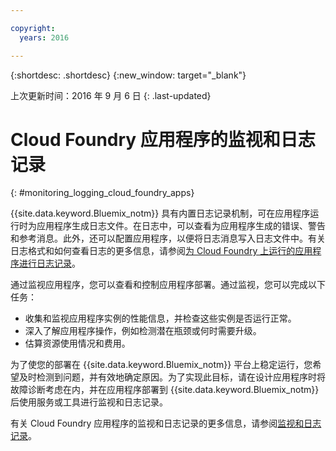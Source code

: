 ```yaml
---

copyright:
  years: 2016

---
```


{:shortdesc: .shortdesc}
{:new_window: target="_blank"}

上次更新时间：2016 年 9 月 6 日
{: .last-updated}

# Cloud Foundry 应用程序的监视和日志记录
{: #monitoring_logging_cloud_foundry_apps}

{{site.data.keyword.Bluemix_notm}} 具有内置日志记录机制，可在应用程序运行时为应用程序生成日志文件。在日志中，可以查看为应用程序生成的错误、警告和参考消息。此外，还可以配置应用程序，以便将日志消息写入日志文件中。有关日志格式和如何查看日志的更多信息，请参阅[为 Cloud Foundry 上运行的应用程序进行日志记录](../monitor_log/monitoringandlogging.html#logging_for_bluemix_apps)。

通过监视应用程序，您可以查看和控制应用程序部署。通过监视，您可以完成以下任务：

* 收集和监视应用程序实例的性能信息，并检查这些实例是否运行正常。
* 深入了解应用程序操作，例如检测潜在瓶颈或何时需要升级。
* 估算资源使用情况和费用。

为了使您的部署在 {{site.data.keyword.Bluemix_notm}} 平台上稳定运行，您希望及时检测到问题，并有效地确定原因。为了实现此目标，请在设计应用程序时将故障诊断考虑在内，并在应用程序部署到 {{site.data.keyword.Bluemix_notm}} 后使用服务或工具进行监视和日志记录。

有关 Cloud Foundry 应用程序的监视和日志记录的更多信息，请参阅[监视和日志记录](../monitor_log/monitoringandlogging.html)。
